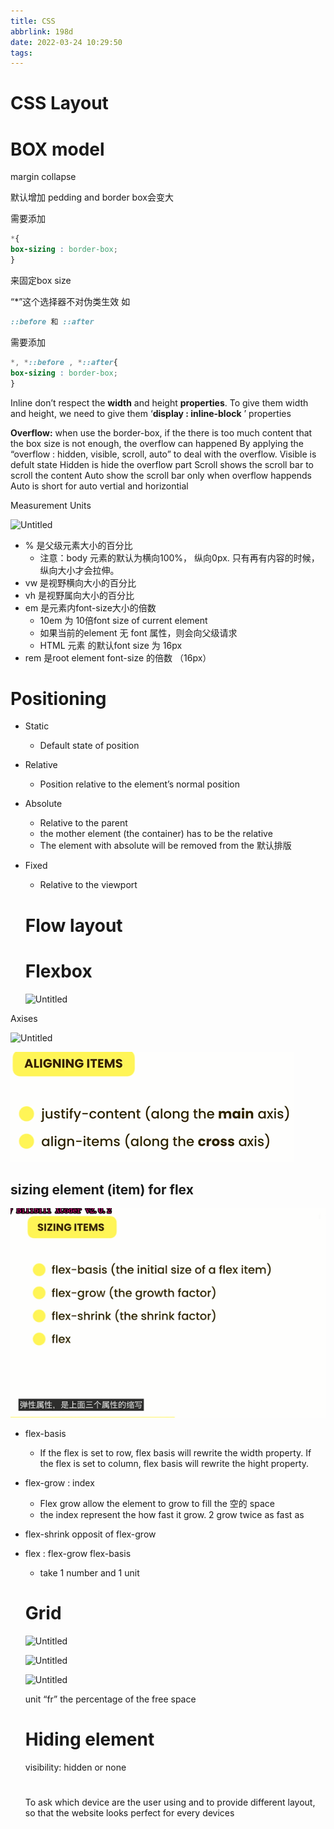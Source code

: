 ```yaml
---
title: CSS
abbrlink: 198d
date: 2022-03-24 10:29:50
tags:
---
```

# CSS Layout

# BOX model

margin collapse 

默认增加 pedding and border box会变大

需要添加 

```css
*{
box-sizing : border-box;
}
```

来固定box size

“*”这个选择器不对伪类生效 如

```css
::before 和 ::after
```

需要添加

```css
*, *::before , *::after{
box-sizing : border-box;
}
```

Inline don’t respect the **width** and height **properties**. To give them width and height, we need to give them ‘**display : inline-block** ’ properties

**Overflow:** when use the border-box, if the there is too much content that the box size is not enough, the overflow can happened
By applying the “overflow : hidden, visible, scroll, auto” to deal with the overflow.
Visible is defult state
Hidden is hide the overflow part
Scroll shows the scroll bar to scroll the content
Auto show the scroll bar only when overflow happends
Auto is short for auto vertial and horizontial

Measurement Units

![Untitled](Untitled.png)

- % 是父级元素大小的百分比
    - 注意：body 元素的默认为横向100%， 纵向0px. 只有再有内容的时候， 纵向大小才会拉伸。
- vw 是视野横向大小的百分比
- vh 是视野属向大小的百分比
- em 是元素内font-size大小的倍数
    - 10em 为 10倍font size of current element
    - 如果当前的element 无 font 属性，则会向父级请求
    - HTML 元素 的默认font size 为 16px
- rem 是root element font-size 的倍数 （16px）

# Positioning

- Static
    - Default state of position
- Relative
    - Position relative to the element’s normal position
- Absolute
    - Relative to the parent
    - the mother element (the container) has to be the relative
    - The element with absolute will be removed from the 默认排版
- Fixed
    - Relative to the viewport
    
    # Flow layout
    
    # Flexbox
    
    ![Untitled](Untitled1.png)
    

Axises

![Untitled](Untitled2.png)

![Untitled](CSS/Untitled3.png)

## sizing element (item) for flex

![Untitled](CSS/Untitled4.png)

- flex-basis
    - If the flex is set to row, flex basis will rewrite the width  property. If the flex is set to column, flex basis will rewrite the hight  property.
- flex-grow : index
    - Flex grow allow the element to grow to fill the 空的 space
    - the index represent the how fast it grow. 2 grow twice as fast as
- flex-shrink opposit of flex-grow
- flex : flex-grow flex-basis
    - take 1 number and 1 unit
    
    # Grid
    
    ![Untitled](Untitled5.png)
    
    ![Untitled](Untitled6.png)
    
    ![Untitled](Untitled7.png)
    
    unit “fr” the percentage of the free space
    
    # Hiding element
    
    visibility: hidden or none
    
    # 
    
    To ask which device are the user using and to provide different layout, so that the website looks perfect for every devices